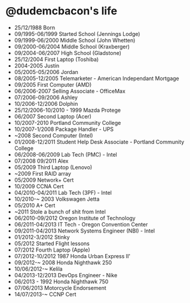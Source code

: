 @dudemcbacon's life
===============

- 25/12/1988 Born
- 09/1995-06/1999 Started School (Jennings Lodge)
- 09/1999-06/2000 Middle School (John Whetten)
- 09/2000-06/2004 Middle School (Kraxberger)
- 09/2004-06/2007 High School (Gladstone)
- 25/12/2004 First Laptop (Toshiba)
- 2004-2005 Justin
- 05/2005-05/2006 Jordan
- 08/2005-12/2005  Telemarketer - American Independant Mortgage
- 09/2005 First Computer (AMD)
- 06/2006-2007 Selling Associate - OfficeMax
- 07/2006-09/2006 Ashley
- 10/2006-12/2006 Dolphin
- 25/12/2006-10/2010 - 1999 Mazda Protege 
- 06/2007 Second Laptop (Acer) 
- 10/2007-2010 Portland Community College
- 10/2007-1/2008 Package Handler - UPS
- ~2008 Second Computer (Intel)
- 01/2008-12/2011 Student Help Desk Associate - Portland Community College
- 06/2008-06/2009 Lab Tech (PMC) - Intel
- 07/2008 09/2011 Alex
- 05/2009 Third Laptop (Lenovo)
- ~2009 First RAID array
- 05/2009 Network+ Cert
- 10/2009 CCNA Cert
- 04/2010-04/2011 Lab Tech (3PF) - Intel
- 10/2010-~ 2003 Volkswagen Jetta
- 05/2010 A+ Cert
- ~2011 Stole a bunch of shit from Intel
- 06/2010-09/2012 Oregon Institute of Technology
- 06/2011-04/2013 IT Tech - Oregon Convention Center
- 09/2011-04/2013 Network Systems Engineer (NBI) - Intel
- 01/2012-3/2012 Stinky
- 05/2012 Started Flight lessons
- 07/2012 Fourth Laptop (Apple)
- 07/2012-10/2012 1987 Honda Urban Express II'
- 09/2012-~ 2008 Honda Nighthawk 250
- 10/06/2012-~ Kelila
- 04/2013-12/2013 DevOps Engineer - Nike
- 06/2013 - 1992 Honda Nighthawk 750
- 07/06/2013 Motorcycle Endorsement
- 14/07/2013-~ CCNP Cert